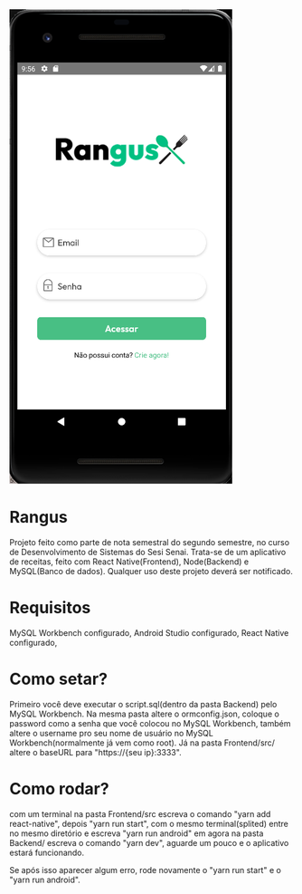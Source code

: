 <img src="printrangus.png">

# Rangus

Projeto feito como parte de nota semestral do segundo semestre, no curso de Desenvolvimento de Sistemas do Sesi Senai.
Trata-se de um aplicativo de receitas, feito com React Native(Frontend), Node(Backend) e MySQL(Banco de dados).
Qualquer uso deste projeto deverá ser notificado.

# Requisitos
MySQL Workbench configurado,
  Android Studio configurado,
  React Native configurado,
# Como setar?

Primeiro você deve executar o script.sql(dentro da pasta Backend) pelo MySQL Workbench. Na mesma pasta altere o ormconfig.json, coloque o password como a senha que você colocou no MySQL Workbench, também altere o username pro seu nome de usuário no MySQL Workbench(normalmente já vem como root).
Já na pasta Frontend/src/ altere o baseURL para "https://{seu ip}:3333".

# Como rodar?
com um terminal na pasta Frontend/src escreva o comando "yarn add react-native", depois "yarn run start", com o mesmo terminal(splited) entre no mesmo diretório e escreva "yarn run android"
em agora na pasta Backend/ escreva o comando "yarn dev", aguarde um pouco e o aplicativo estará funcionando.
  
Se após isso aparecer algum erro, rode novamente o "yarn run start" e o "yarn run android".


